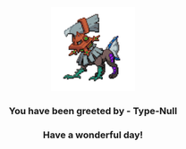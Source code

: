 <p align="center">
    <img src="https://raw.githubusercontent.com/PokeAPI/sprites/master/sprites/pokemon/772.png" width="150" height="150">
</p>
<h3 align="center">You have been greeted by - <b>Type-Null</b></h3>
<h3 align="center">Have a wonderful day!</h3>
